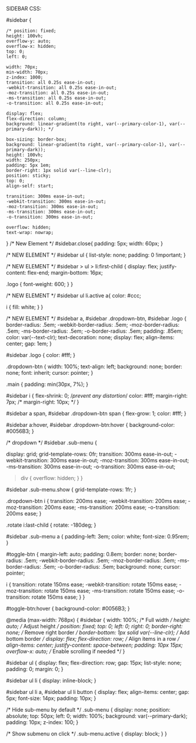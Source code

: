 SIDEBAR CSS:

#sidebar {

    /* position: fixed;
    height: 100vh;
    overflow-y: auto;
    overflow-x: hidden;
    top: 0;
    left: 0;

    width: 70px;
    min-width: 70px;
    z-index: 1000;
    transition: all 0.25s ease-in-out;
    -webkit-transition: all 0.25s ease-in-out;
    -moz-transition: all 0.25s ease-in-out;
    -ms-transition: all 0.25s ease-in-out;
    -o-transition: all 0.25s ease-in-out;

    display: flex;
    flex-direction: column;
    background: linear-gradient(to right, var(--primary-color-1), var(--primary-dark)); */

    box-sizing: border-box;
    background: linear-gradient(to right, var(--primary-color-1), var(--primary-dark)); 
    height: 100vh;
    width: 250px;
    padding: 5px 1em;
    border-right: 1px solid var(--line-clr);
    position: sticky;
    top: 0;
    align-self: start;

    transition: 300ms ease-in-out;
    -webkit-transition: 300ms ease-in-out;
    -moz-transition: 300ms ease-in-out;
    -ms-transition: 300ms ease-in-out;
    -o-transition: 300ms ease-in-out;

    overflow: hidden;
    text-wrap: nowrap;

}
/* New Element */
#sidebar.close{
  padding: 5px;
  width: 60px;
}


/* NEW ELEMENT */
#sidebar ul {
  list-style: none;
  padding: 0 !important;
}

/* NEW ELEMENT */
#sidebar > ul > li:first-child {
  display: flex;
  justify-content: flex-end;
  margin-bottom: 16px;

  .logo {
      font-weight: 600;
  }
}

/* NEW ELEMENT */
#sidebar ul li.active a{
  color: #ccc;

  i {
      fill: white;
  }
}


/* NEW ELEMENT */
#sidebar a, #sidebar .dropdown-btn, #sidebar .logo {
  border-radius: .5em;
  -webkit-border-radius: .5em;
  -moz-border-radius: .5em;
  -ms-border-radius: .5em;
  -o-border-radius: .5em;
  padding: .85em;
  color: var(--text-clr);
  text-decoration: none;
  display: flex;
  align-items: center;
  gap: 1em;
}

#sidebar .logo {
  color: #fff;
}

.dropdown-btn {
  width: 100%;
  text-align: left;
  background: none;
  border: none;
  font: inherit;
  cursor: pointer;
}

.main {
  padding: min(30px, 7%);
}


#sidebar i {
  flex-shrink: 0; /*prevent any distortion*/
  color: #fff;
  margin-right: 7px;
  /* margin-right: 10px; */
}

#sidebar a span, #sidebar .dropdown-btn span {
  flex-grow: 1;
  color: #fff;
}

#sidebar a:hover, #sidebar .dropdown-btn:hover {
  background-color: #0056B3;
}

/* dropdown */
#sidebar .sub-menu {

  display: grid;
  grid-template-rows: 0fr;
  transition: 300ms ease-in-out;
  -webkit-transition: 300ms ease-in-out;
  -moz-transition: 300ms ease-in-out;
  -ms-transition: 300ms ease-in-out;
  -o-transition: 300ms ease-in-out;

  > div {
      overflow: hidden;
  }
}

#sidebar .sub-menu.show {
  grid-template-rows: 1fr;
}

.dropdown-btn i {
  transition: 200ms ease;
  -webkit-transition: 200ms ease;
  -moz-transition: 200ms ease;
  -ms-transition: 200ms ease;
  -o-transition: 200ms ease;
}

.rotate i:last-child {
  rotate: -180deg; 
}

#sidebar .sub-menu a {
  padding-left: 3em;
  color: white;
  font-size: 0.95rem;
}

#toggle-btn {
  margin-left: auto;
  padding: 0.8em;
  border: none;
  border-radius: .5em;
  -webkit-border-radius: .5em;
  -moz-border-radius: .5em;
  -ms-border-radius: .5em;
  -o-border-radius: .5em;
  background: none;
  cursor: pointer;

  i {
      transition: rotate 150ms ease;
      -webkit-transition: rotate 150ms ease;
      -moz-transition: rotate 150ms ease;
      -ms-transition: rotate 150ms ease;
      -o-transition: rotate 150ms ease;
}
}

#toggle-btn:hover {
  background-color: #0056B3;
}



@media (max-width: 768px) {
  #sidebar {
      width: 100%;  /* Full width */
      height: auto; /* Adjust height */
      position: fixed;
      top: 0;
      left: 0;
      right: 0;
      border-right: none; /* Remove right border */
      border-bottom: 1px solid var(--line-clr); /* Add bottom border */
      display: flex;
      flex-direction: row; /* Align items in a row */
      align-items: center;
      justify-content: space-between;
      padding: 10px 15px;
      overflow-x: auto; /* Enable scrolling if needed */
  }

  #sidebar ul {
      display: flex;
      flex-direction: row;
      gap: 15px;
      list-style: none;
      padding: 0;
      margin: 0;
  }

  #sidebar ul li {
      display: inline-block;
  }

  #sidebar ul li a,
  #sidebar ul li button {
      display: flex;
      align-items: center;
      gap: 5px;
      font-size: 14px;
      padding: 10px;
  }

  /* Hide sub-menu by default */
  .sub-menu {
      display: none;
      position: absolute;
      top: 50px;
      left: 0;
      width: 100%;
      background: var(--primary-dark);
      padding: 10px;
      z-index: 100;
  }

  /* Show submenu on click */
  .sub-menu.active {
      display: block;
  }
}
